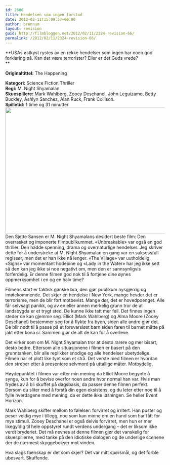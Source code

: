```yaml
---
id: 2606
title: Hendelsen som ingen forstod
date: 2012-02-11T15:09:57+00:00
author: brennum
layout: revision
guid: http://filmbloggen.net/2012/02/11/2324-revision-66/
permalink: /2012/02/11/2324-revision-66/
---
```

**USAs østkyst rystes av en rekke hendelser som ingen har noen god forklaring på. Kan det være terrorister? Eller er det Guds vrede?  
** 

**<!--more-->Originaltittel:** The Happening

  
**Kategori:** Science Fiction Thriller  
**Regi:** M. Night Shyamalan  
**Skuespillere:** Mark Wahlberg, Zooey Deschanel, John Leguizamo, Betty Buckley, Ashlyn Sanchez, Alan Ruck, Frank Collison.  
**Spilletid:** 1 time og 31 minutter  
<a href="http://filmbloggen.net/2012/02/08/hendelsen-som-ingen-forstod/zooey-deschanel-the-happening-movie-image/" rel="attachment wp-att-2440"><img class="alignnone size-full wp-image-2440" src="http://filmbloggen.net/wp-content/uploads//2012/02/zooey_deschanel_the_happening_movie_image.jpg" alt="" width="600" height="400" /></a>  
Den Sjette Sansen er M. Night Shyamalans desidert beste film: Den overrasket og imponerte filmpublikummet. &laquo;Unbreakable&raquo; var også en god thriller. Den hadde spenning, drama og overnaturlige hendelser. Jeg skriver dette for å understreke at M. Night Shyamalan en gang var en suksessfull regissør, men det er han ikke nå lenger. &laquo;The Village&raquo; var uutholdelig, &laquo;Signs&raquo; var momentant hodepine og &laquo;Lady in the Water&raquo; har jeg ikke sett så den kan jeg ikke si noe negativt om, men den er sannsynligvis forferdelig. Er denne filmen god nok til å fortjene dine øynes oppmerksomhet i en og en halv time?

Filmens start er faktisk ganske bra, den gjør publikum nysgjerrig og imøtekommende. Det skjer en hendelse i New York, mange hevder det er terrorisme, men de blir fort motbevist. Mange dør, det er hovedpoenget. Alle får selvsagt panikk, og av en eller annen merkelig grunn tror de at landsbygda er et trygt sted. De kunne ikke tatt mer feil. Det finnes ingen steder de kan gjemme seg. Elliot (Mark Wahlberg) og Alma Moore (Zooey Deschanel) bestemmer seg for å flykte fra byen, siden alle andre gjør det. De blir nødt til å passe på et forsvarsløst barn siden faren til barnet måtte på jakt etter kona si. Sammen gjør de alt de kan for å overleve.

Det virker som om M. Night Shyamalan tror at desto rarere og mer bisart, desto bedre. Ettersom alle situasjonene i filmen er basert på den grunntanken, blir alle replikker snodige og alle hendelser ubetydelige. Filmen har et plott like tynt som et strå. Det verste med filmen er hvordan den streber etter å presentere selvmord på uttallige måter. Motbydelig.

Høydepunktet i filmen var etter min mening da Elliot Moore begynte å synge, kun for å bevise overfor noen andre hvor normal han var. Hvis man frydes av å bli skuffet på dagsbasis, da passer denne filmen perfekt. Dersom du sliter med å forstå din egen eksistens, og du leter etter noe til å fylle hverdagene med mening, da er dette ikke løsningen. Se heller Event Horizon.

Mark Wahlberg skifter mellom to følelser: forvirret og irritert. Han puster og peser veldig mye i tillegg, noe som kan minne om en hund som har fått for mye stimuli. Zooey Deschanel er også delvis forvirret, men hun er mer likegyldig til hele oppstyret rundt verdens undergang &#8211; det er liksom ikke verdt bryderiet. Det må nevnes at denne filmen gjør det vanskelig for skuespillerne, med tanke på den idiotiske dialogen og de underlige scenene der de nærmest skyggebokser mot vinden.

Hva slags faenskap er det som skjer? Det var mitt spørsmål, og det forble ubesvart. Skuffende.